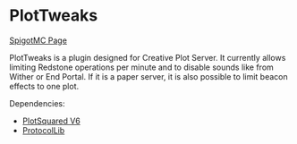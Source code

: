 # PlotTweaks
[SpigotMC Page](https://www.spigotmc.org/resources/plottweaks.93268/)

PlotTweaks is a plugin designed for Creative Plot Server. It currently allows limiting Redstone operations per minute and to disable sounds like from Wither or End Portal. If it is a paper server, it is also possible to limit beacon effects to one plot.

Dependencies:
- [PlotSquared V6](https://github.com/IntellectualSites/PlotSquared)
- [ProtocolLib](https://github.com/dmulloy2/ProtocolLib/)
